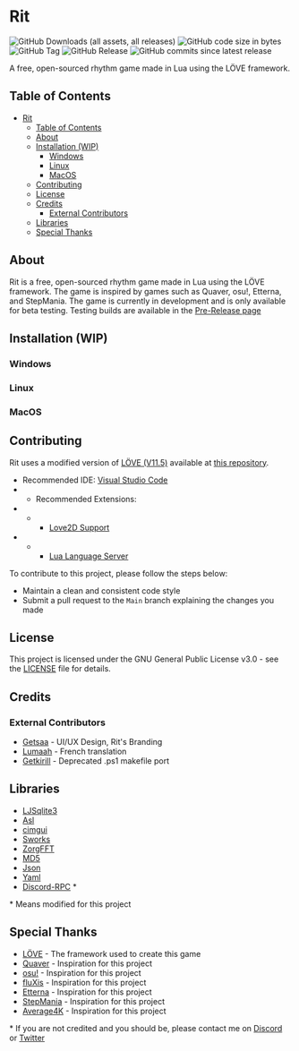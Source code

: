 # Rit

![GitHub Downloads (all assets, all releases)](https://img.shields.io/github/downloads/AGORI-Studios/Rit/total)
![GitHub code size in bytes](https://img.shields.io/github/languages/code-size/AGORI-Studios/Rit)
![GitHub Tag](https://img.shields.io/github/v/tag/AGORI-Studios/Rit)
![GitHub Release](https://img.shields.io/github/v/release/AGORI-Studios/Rit)
![GitHub commits since latest release](https://img.shields.io/github/commits-since/AGORI-Studios/Rit/latest)

A free, open-sourced rhythm game made in Lua using the LÖVE framework.

## Table of Contents
- [Rit](#rit)
  - [Table of Contents](#table-of-contents)
  - [About](#about)
  - [Installation (WIP)](#installation-wip)
    - [Windows](#windows)
    - [Linux](#linux)
    - [MacOS](#macos)
  - [Contributing](#contributing)
  - [License](#license)
  - [Credits](#credits)
    - [External Contributors](#external-contributors)
  - [Libraries](#libraries)
  - [Special Thanks](#special-thanks)

## About

Rit is a free, open-sourced rhythm game made in Lua using the LÖVE framework. The game is inspired by games such as Quaver, osu!, Etterna, and StepMania. The game is currently in development and is only available for beta testing. Testing builds are available in the [Pre-Release page](https://github.com/AGORI-Studios/Rit/releases) 

## Installation (WIP)

### Windows

### Linux

### MacOS

## Contributing

Rit uses a modified version of [LÖVE (V11.5)](https://love2d.org/) available at [this repository](https://github.com/AGORI-Studios/love).

- Recommended IDE: [Visual Studio Code](https://code.visualstudio.com/)
- - Recommended Extensions:
- - - [Love2D Support](https://marketplace.visualstudio.com/items?itemName=pixelbyte-studios.pixelbyte-love2d)
- - - [Lua Language Server](https://marketplace.visualstudio.com/items?itemName=sumneko.lua)

To contribute to this project, please follow the steps below:
- Maintain a clean and consistent code style
- Submit a pull request to the `Main` branch explaining the changes you made

## License

This project is licensed under the GNU General Public License v3.0 - see the [LICENSE](LICENSE) file for details.

## Credits

### External Contributors
- [Getsaa](https://twitter.com/getsaa_xyz) - UI/UX Design, Rit's Branding
- [Lumaah](https://github.com/Lumaah) - French translation
- [Getkirill](https://github.com/getkirill) - Deprecated .ps1 makefile port

## Libraries
- [LJSqlite3](http://scilua.org/ljsqlite3.html)
- [Asl](/src/Engine/Lib/asl/LICENSE)
- [cimgui](https://codeberg.org/apicici/cimgui-love)
- [Sworks](/src/Engine/Lib/sworks/)
- [ZorgFFT](/src/Engine/Lib/zorgfft/LICENSE)
- [MD5](/src/Engine/Lib/md5.lua)
- [Json](/src/Engine/Format/Json.lua)
- [Yaml](/src/Engine/Format/Yaml.lua)
- [Discord-RPC](/src/Game/External/discord-rpc.lua) *

\* Means modified for this project

## Special Thanks
- [LÖVE](https://love2d.org/) - The framework used to create this game
- [Quaver](https://quavergame.com/) - Inspiration for this project
- [osu!](https://osu.ppy.sh/) - Inspiration for this project
- [fluXis](https://fluxis.flux.moe) - Inspiration for this project
- [Etterna](https://etternaonline.com/) - Inspiration for this project
- [StepMania](https://www.stepmania.com/) - Inspiration for this project
- [Average4K](https://store.steampowered.com/app/1828580/Average4k/) - Inspiration for this project

\* If you are not credited and you should be, please contact me on [Discord](https://discord.gg/ehY5gMMPW8) or [Twitter](https://twitter.com/GuglioIsStupid)